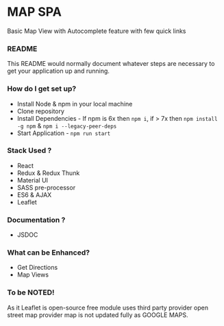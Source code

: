 # MAP SPA #
Basic Map View with Autocomplete feature with few quick links

###  README ### 

This README would normally document whatever steps are necessary to get your application up and running.

### How do I get set up? ###

* Install Node & npm in your local machine
* Clone repository
* Install Dependencies - If npm is 6x then ``npm i``, if > 7x then ``npm install -g npm`` & ``npm i --legacy-peer-deps``
* Start Application - ``npm run start``


### Stack Used ? ###

* React
* Redux & Redux Thunk
* Material UI
* SASS pre-processor
* ES6 & AJAX
* Leaflet

### Documentation ? ###
* JSDOC

### What can be Enhanced? ###
* Get Directions
* Map Views

### To be NOTED! ###
As it Leaflet is open-source free module uses third party provider open street map provider map is not updated fully as GOOGLE MAPS.